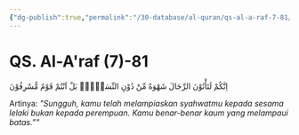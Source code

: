 ```yaml
---
{"dg-publish":true,"permalink":"/30-database/al-quran/qs-al-a-raf-7-81/"}
---
```



# QS. Al-A'raf (7)-81
اِنَّكُمْ لَتَأْتُوْنَ الرِّجَالَ شَهْوَةً مِّنْ دُوْنِ النِّسَاۤءِۗ بَلْ اَنْتُمْ قَوْمٌ مُّسْرِفُوْنَ 

Artinya: *"Sungguh, kamu telah melampiaskan syahwatmu kepada sesama lelaki bukan kepada perempuan. Kamu benar-benar kaum yang melampaui batas.”"*
